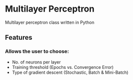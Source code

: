 # Multilayer Perceptron
Multilayer perceptron class written in Python

## Features

### Allows the user to choose:
* No. of neurons per layer
* Training threshold (Epochs vs. Convergence Error)
* Type of gradient descent (Stochastic, Batch & Mini-Batch)
